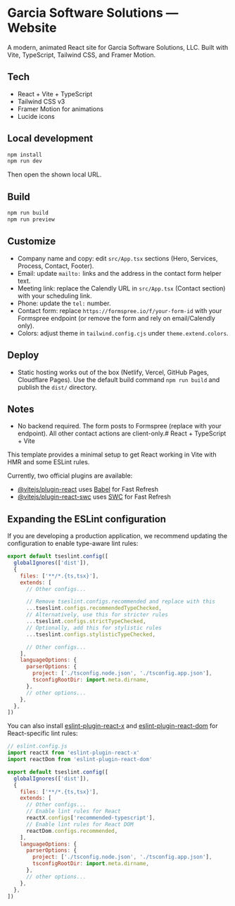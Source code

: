 # Garcia Software Solutions — Website

A modern, animated React site for Garcia Software Solutions, LLC. Built with Vite, TypeScript, Tailwind CSS, and Framer Motion.

## Tech
- React + Vite + TypeScript
- Tailwind CSS v3
- Framer Motion for animations
- Lucide icons

## Local development
```bash
npm install
npm run dev
```
Then open the shown local URL.

## Build
```bash
npm run build
npm run preview
```

## Customize
- Company name and copy: edit `src/App.tsx` sections (Hero, Services, Process, Contact, Footer).
- Email: update `mailto:` links and the address in the contact form helper text.
- Meeting link: replace the Calendly URL in `src/App.tsx` (Contact section) with your scheduling link.
- Phone: update the `tel:` number.
- Contact form: replace `https://formspree.io/f/your-form-id` with your Formspree endpoint (or remove the form and rely on email/Calendly only).
- Colors: adjust theme in `tailwind.config.cjs` under `theme.extend.colors`.

## Deploy
- Static hosting works out of the box (Netlify, Vercel, GitHub Pages, Cloudflare Pages). Use the default build command `npm run build` and publish the `dist/` directory.

## Notes
- No backend required. The form posts to Formspree (replace with your endpoint). All other contact actions are client-only.# React + TypeScript + Vite

This template provides a minimal setup to get React working in Vite with HMR and some ESLint rules.

Currently, two official plugins are available:

- [@vitejs/plugin-react](https://github.com/vitejs/vite-plugin-react/blob/main/packages/plugin-react) uses [Babel](https://babeljs.io/) for Fast Refresh
- [@vitejs/plugin-react-swc](https://github.com/vitejs/vite-plugin-react/blob/main/packages/plugin-react-swc) uses [SWC](https://swc.rs/) for Fast Refresh

## Expanding the ESLint configuration

If you are developing a production application, we recommend updating the configuration to enable type-aware lint rules:

```js
export default tseslint.config([
  globalIgnores(['dist']),
  {
    files: ['**/*.{ts,tsx}'],
    extends: [
      // Other configs...

      // Remove tseslint.configs.recommended and replace with this
      ...tseslint.configs.recommendedTypeChecked,
      // Alternatively, use this for stricter rules
      ...tseslint.configs.strictTypeChecked,
      // Optionally, add this for stylistic rules
      ...tseslint.configs.stylisticTypeChecked,

      // Other configs...
    ],
    languageOptions: {
      parserOptions: {
        project: ['./tsconfig.node.json', './tsconfig.app.json'],
        tsconfigRootDir: import.meta.dirname,
      },
      // other options...
    },
  },
])
```

You can also install [eslint-plugin-react-x](https://github.com/Rel1cx/eslint-react/tree/main/packages/plugins/eslint-plugin-react-x) and [eslint-plugin-react-dom](https://github.com/Rel1cx/eslint-react/tree/main/packages/plugins/eslint-plugin-react-dom) for React-specific lint rules:

```js
// eslint.config.js
import reactX from 'eslint-plugin-react-x'
import reactDom from 'eslint-plugin-react-dom'

export default tseslint.config([
  globalIgnores(['dist']),
  {
    files: ['**/*.{ts,tsx}'],
    extends: [
      // Other configs...
      // Enable lint rules for React
      reactX.configs['recommended-typescript'],
      // Enable lint rules for React DOM
      reactDom.configs.recommended,
    ],
    languageOptions: {
      parserOptions: {
        project: ['./tsconfig.node.json', './tsconfig.app.json'],
        tsconfigRootDir: import.meta.dirname,
      },
      // other options...
    },
  },
])
```

